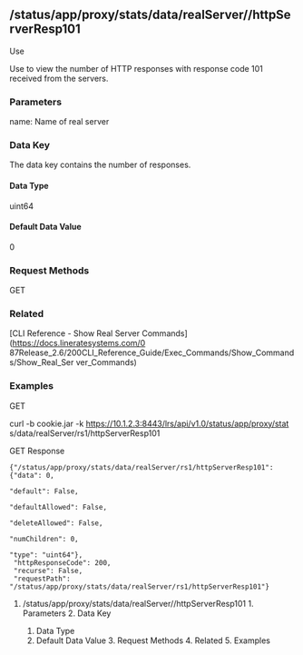 ## /status/app/proxy/stats/data/realServer/<name>/httpServerResp101

Use

Use to view the number of HTTP responses with response code 101 received from
the servers.

### Parameters

name: Name of real server

### Data Key

The data key contains the number of responses.

#### Data Type

uint64

#### Default Data Value

0

### Request Methods

GET

### Related

[CLI Reference - Show Real Server Commands](https://docs.lineratesystems.com/0
87Release_2.6/200CLI_Reference_Guide/Exec_Commands/Show_Commands/Show_Real_Ser
ver_Commands)

### Examples

GET

curl -b cookie.jar -k https://10.1.2.3:8443/lrs/api/v1.0/status/app/proxy/stat
s/data/realServer/rs1/httpServerResp101

GET Response

    
    {"/status/app/proxy/stats/data/realServer/rs1/httpServerResp101": {"data": 0,
                                                                             "default": False,
                                                                             "defaultAllowed": False,
                                                                             "deleteAllowed": False,
                                                                             "numChildren": 0,
                                                                             "type": "uint64"},
     "httpResponseCode": 200,
     "recurse": False,
     "requestPath": "/status/app/proxy/stats/data/realServer/rs1/httpServerResp101"}
    

  1. /status/app/proxy/stats/data/realServer/<name>/httpServerResp101
    1. Parameters
    2. Data Key
      1. Data Type
      2. Default Data Value
    3. Request Methods
    4. Related
    5. Examples

